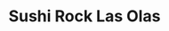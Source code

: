 ---
layout: place
title: "Sushi Rock Las Olas"
permalink: /florida/fort-lauderdale/sushi-rock-las-olas.html
stateAbbr: FL
stateName: Florida
cityName: Fort Lauderdale
place_id: ChIJgXYy7E4A2YgRa-WgawQ9v3g
photos:
  - name: >-
      places/ChIJgXYy7E4A2YgRa-WgawQ9v3g/photos/AeeoHcIRGipY-TDecxuHvePAmysnY6VikT9Isvkf_JzL46iUwvH5GVLSl7nj-6WThA6LyqnCSKL9Ivr7VxpGiBqJSd6e5ZVCk6EbHJdRlPKr1hfoKn5S_aMtD4wrUjYc88z6hK6kq3aKZ_O2BtkWA1BykDtnyyznA_HWP84H46KZ5CGPS5hm4eCXkWztsQYoPR-wQ6oRN4ddSBxfcSu2Hr_xtV5A7RL8mtTH0E_Q3qslUTO4ysg1NLsT_53BqPMN7mfOpKaKSisK8p8Pp-pW2E5iw9l5JbHothvrkEYjd77T3yOLcsGhe_62cxtNzOeXymnLr1_xSyOnOvOdSKZEsO24pkNbTcqlgUX5L18Lvze9htsml7Ymd-HjxKAu4GOANKgi1dXgdmSvoCXOdfA6SMXx9-8Pi4uvzQOUTJUSeBdMZrhQeUji
    widthPx: 4608
    heightPx: 3456
    authorAttributions:
      - displayName: Armando Carpio
        uri: https://maps.google.com/maps/contrib/108072677055149796077
        photoUri: >-
          https://lh3.googleusercontent.com/a/ACg8ocJyXP2ZufYxYt6SYRIfjto39Y-ivnifqdHjzF-oudMlTiSSDw=s100-p-k-no-mo
    flagContentUri: >-
      https://www.google.com/local/imagery/report/?cb_client=maps_api_places.places_api&image_key=!1e10!2sCIHM0ogKEICAgICE_sDF2gE&hl=en-US
    googleMapsUri: >-
      https://www.google.com/maps/place//data=!3m4!1e2!3m2!1sCIHM0ogKEICAgICE_sDF2gE!2e10!4m2!3m1!1s0x88d9004eec327681:0x78bf3d046ba0e56b
  - name: >-
      places/ChIJgXYy7E4A2YgRa-WgawQ9v3g/photos/AeeoHcK8hQGLEZrnZRBI_ulBZeYQFkzZO0eJv4_Ml7Lg0Or-C7R7ZL8PfKlDW_EKvjqZcNacXldhk0Op_5Hov_1YeXo_PejZxea4P9vtRW1cO7zGN0Fb6n9xfHgrrwpUlnFkSKh8BcL2PMV3ybNYx2OVhc790mdS4aLpQ6d1vNsmeFyO1NbxOwCV58ZEDNIvDgTQGOqNZcNTcof_-Jjh58PRs7Ahb3Sxz3KRVK7mEgNwSZ9sVHbKveTofyIWFavqJ-Kil4a_dvLJjGXEaYSyyePxLKJ4E_Kl6IuwZ_en0SbqsV-HGzcSrnxyO5wqpBl_Tiw9nulHW5HE1ltR6Ew9JF77Q85CZK7Tik8nQI7smTvZBcdjTBFq3hlARLawYtDkgOS492yPb1mICa7qVAPiYbv1MTsSj3Omono17Uu87xLA29Z4O7Pr
    widthPx: 3771
    heightPx: 2121
    authorAttributions:
      - displayName: Roberto
        uri: https://maps.google.com/maps/contrib/106177239466287005601
        photoUri: >-
          https://lh3.googleusercontent.com/a-/ALV-UjVlktftwRyV9S2vKxswATYVsjQbmwbhaXDfP2q766k7j96K5RqtkQ=s100-p-k-no-mo
    flagContentUri: >-
      https://www.google.com/local/imagery/report/?cb_client=maps_api_places.places_api&image_key=!1e10!2sCIHM0ogKEICAgID4na2mpQE&hl=en-US
    googleMapsUri: >-
      https://www.google.com/maps/place//data=!3m4!1e2!3m2!1sCIHM0ogKEICAgID4na2mpQE!2e10!4m2!3m1!1s0x88d9004eec327681:0x78bf3d046ba0e56b
  - name: >-
      places/ChIJgXYy7E4A2YgRa-WgawQ9v3g/photos/AeeoHcJvHsoBczJGRL7APp9bM0x65WeRRi-_gPhDaM7FdRqkYgpSWckVGJMHbsZtbCyrV1LW2zwTb0nN_QaymUBJx--X2tC2Lk713tonGf1l8rTxYezZz1V_JwFPyNZnb2q9HW_ixvBH1jy6KX1a59EqbONQkHxaXlfBvBuy2HKM5fIuKdllHa7sTvN_lpyD1S1DsH10EABVMn--OAfplgeL0Cc-DMmRJ17FmuG182hkttUdPIqH3oSQZiQMfAo1YduGhoYhFoSjaIHzl6zvfFriybeKn9yrJi-iKZ5-H80NTsh4OtGzSykUt0TNtTe5NKCozL8cZoSIu3l9W93r83tzF1qz8ps7NZmbAfSZc62BWVYvgtUBMHjbmCZhT2cUbT0senBnffwJxrI5YTc2Nw6MqSi6z7bfLTC3MnoGZzutwjn4og
    widthPx: 4268
    heightPx: 3439
    authorAttributions:
      - displayName: Maria Griffin
        uri: https://maps.google.com/maps/contrib/104166959408382552839
        photoUri: >-
          https://lh3.googleusercontent.com/a-/ALV-UjUWbtwpsJmaQPFuNsqdM78KXxFcBw5hzXGGZFxNQj2IRIwldJ0=s100-p-k-no-mo
    flagContentUri: >-
      https://www.google.com/local/imagery/report/?cb_client=maps_api_places.places_api&image_key=!1e10!2sCIHM0ogKEICAgMCwto7-fQ&hl=en-US
    googleMapsUri: >-
      https://www.google.com/maps/place//data=!3m4!1e2!3m2!1sCIHM0ogKEICAgMCwto7-fQ!2e10!4m2!3m1!1s0x88d9004eec327681:0x78bf3d046ba0e56b
  - name: >-
      places/ChIJgXYy7E4A2YgRa-WgawQ9v3g/photos/AeeoHcIftJ7l-tSTnk7MO_Mu_mLT1s7oMbHttBBThyDnSDS-Z_K1DsoMHNddbRVmIgIkdQ7yplq-lh0x8lyeavQHzHjcn6VfsbeQsfyy-puVqbAu8A4AoIrsUXEahif6yOON54g6CJLT2ZXALCg_fLAq1xpPnqZ0lOjW2ySF6XGkUHBC0hsSxV5_kULIp36kyVUedbMYJDTkmh_8xVvRQDn-qM6HaL5ax4TjWHfXDo-lihpW3bgC__hWrwBKdDJf--yKjJ6nIaUZ5ZMUPg24dCrPai8Nir4O3pyXYU7r4Ss8IUf5iFf3K5UPCQi-6Bxq1sIhF7e3uygqAPcj_ruMN6quzmV4g4hwyNM6mnmWj8B5eMPtfgnVq_Qtk2tgZDxcp5b0LsGJ8sNVio6L7Bn1pegGAN3myh14E0pE9odLIvLQfFoXcQ
    widthPx: 4032
    heightPx: 3024
    authorAttributions:
      - displayName: Milen Garcia
        uri: https://maps.google.com/maps/contrib/110370319834363168384
        photoUri: >-
          https://lh3.googleusercontent.com/a-/ALV-UjV2eh5MbkCdpDApHn9i8Qze71mtXHNIb0_ihvPJllx6kJmPIXqB=s100-p-k-no-mo
    flagContentUri: >-
      https://www.google.com/local/imagery/report/?cb_client=maps_api_places.places_api&image_key=!1e10!2sCIHM0ogKEICAgIDjo4atIQ&hl=en-US
    googleMapsUri: >-
      https://www.google.com/maps/place//data=!3m4!1e2!3m2!1sCIHM0ogKEICAgIDjo4atIQ!2e10!4m2!3m1!1s0x88d9004eec327681:0x78bf3d046ba0e56b
  - name: >-
      places/ChIJgXYy7E4A2YgRa-WgawQ9v3g/photos/AeeoHcJWRCsOHW0QdVoF_bhbeZLnjGwS0Ovn2NC_vpmdeFpjsoF9_Ga51k3q4HTU0w5501uPxHZuty0YqvNcaIQJDhTWRR52kp_KVLseZl381xEi8zcUr80gKKOLmBHiDUyHhZfKMokAR235bT62YbqgTwRjB5ns3H4KCLs9voJAjoa-mhDG2EZN-9mYnqHa70ti6N9PCcv02QNpNJM_6ukD12_Oc3s7ZFo5QDrAr9WGVR79PtckTgJ3EsyEsmg8QJAFlKMrE1sjI5UxpZ-SbYwd-nGRLLvrdl0vW_SjAganHecFXAARafuTLjVRP3_-OK8HygXHLXavoB4WM_9Uml0Pmr_FT3p-I8yzb19Y1NRXxHk6rn-syDwhiXFB8uGWUskKyN615QzljpUWM1dzsZOspzEsvstlwFuxxpdsKMBfY78fjXxP
    widthPx: 4032
    heightPx: 2268
    authorAttributions:
      - displayName: Mark VanEpps
        uri: https://maps.google.com/maps/contrib/101507213229386197824
        photoUri: >-
          https://lh3.googleusercontent.com/a/ACg8ocKxlnjDLmXd-Vos-FEcLQTVI1-NM2Vlc55scHgMqgNW0gQWHA=s100-p-k-no-mo
    flagContentUri: >-
      https://www.google.com/local/imagery/report/?cb_client=maps_api_places.places_api&image_key=!1e10!2sCIHM0ogKEICAgIC9v9-cwQE&hl=en-US
    googleMapsUri: >-
      https://www.google.com/maps/place//data=!3m4!1e2!3m2!1sCIHM0ogKEICAgIC9v9-cwQE!2e10!4m2!3m1!1s0x88d9004eec327681:0x78bf3d046ba0e56b
  - name: >-
      places/ChIJgXYy7E4A2YgRa-WgawQ9v3g/photos/AeeoHcKsjFM7qHPWEQpkuylUjdyCBZCeg-eXqLcJuB28pUuRP4xO-x9MXy8G4sNR11e2T2wlj1m9QS0Cp-WhwJW8GPTomXVypW8tTMm9Jif5YG-nJARTEh21Kl1BrMLESgAkhvyx5rrcPXpLwIFnQ3B4UphPOGF9-irH50Pj2es2i9EM_6tmOu3H2gCzyRyDzmZp6zu-7iX8Sz5asKKkni3Vl6TIXJqXqkDz_fEefM986IZVdUm5pk3lmVZuIr_r7k5MkPkK4Q_4iLUeEU1P5dd1UZLSXCIF2rr-rYyrGYGkY9j5ChIZJeamC3rMbjOaApJIX-gFFLyParUSa3qCfA_rBW-37GLCCYQbi3Koa9cpfXrt18aYVFfJD_4vmDfQNzfpckc2rZQtyXPNXcGv_Cs12qPRJePvmdVPxBao-eaM9wVJJrkH
    widthPx: 4032
    heightPx: 2268
    authorAttributions:
      - displayName: Darren Carter
        uri: https://maps.google.com/maps/contrib/117370708168534185285
        photoUri: >-
          https://lh3.googleusercontent.com/a-/ALV-UjU_XxomIRPHAjnCRSHPfD82fOyDNuUAH3ZHAqfHjxW9UXAzuL1-tw=s100-p-k-no-mo
    flagContentUri: >-
      https://www.google.com/local/imagery/report/?cb_client=maps_api_places.places_api&image_key=!1e10!2sCIHM0ogKEICAgICh2pCjkgE&hl=en-US
    googleMapsUri: >-
      https://www.google.com/maps/place//data=!3m4!1e2!3m2!1sCIHM0ogKEICAgICh2pCjkgE!2e10!4m2!3m1!1s0x88d9004eec327681:0x78bf3d046ba0e56b
  - name: >-
      places/ChIJgXYy7E4A2YgRa-WgawQ9v3g/photos/AeeoHcLN0AklPe-soA2DvOOn7I6PqPjMKUo3YynxOscEEZYFTMSAnOjTi_QVV9glydAPLPmSymbvwAPXa0sUhBQxfDkt_AitofGfRuxUrGUuXMgVulEhQ5GS4rlZesYEgx12pwdgSffXAHAwWf7_mJJUisKmxpX8e8ebWAhFqD6WMfgOthuWIiT_3HvbIaynU2c3slXodD-hoswhmUdP0VYc9_Mox4iY_S8tSqFMjmR3Qeyge-6r4XXQDcdI8rpIPdcTLJHFszSAwHifVpIsh-bSoaZjdYut9nchDSypuGbO8SJyZSavx5hAok3WulzsMmSfDtwDGPZnNsZ5lx7crYIP1AjPQ00wZx7GEUhgjuaMyTsCMewQdguqSyUOQev2CHTUrzrWM1spz0LGKTYWyL3lsTbzjxMFoNZmR8Huaw8o5XTNIQ
    widthPx: 4000
    heightPx: 3000
    authorAttributions:
      - displayName: Milena Urbina
        uri: https://maps.google.com/maps/contrib/118014575614149160772
        photoUri: >-
          https://lh3.googleusercontent.com/a-/ALV-UjXMGvqEfEc3KRJ6DUNTYruIWYAz-icxMihVKOEWLL-F1iCJl-Yx7w=s100-p-k-no-mo
    flagContentUri: >-
      https://www.google.com/local/imagery/report/?cb_client=maps_api_places.places_api&image_key=!1e10!2sCIHM0ogKEICAgIDRsJq9fA&hl=en-US
    googleMapsUri: >-
      https://www.google.com/maps/place//data=!3m4!1e2!3m2!1sCIHM0ogKEICAgIDRsJq9fA!2e10!4m2!3m1!1s0x88d9004eec327681:0x78bf3d046ba0e56b
  - name: >-
      places/ChIJgXYy7E4A2YgRa-WgawQ9v3g/photos/AeeoHcJGxl-WJVhKsHukUBRm0i0ID-mEQ2W0gVnKrLQBVGSkOTf5W48C_5hZB_UJdJMBdkOEcwWHuYrntQN7yuuSenWWMul-ZJzfNR8SPKnvoUfeNcQNJbGAtDFZEn03HWs4PZcRzjWTCn9THpw2qCknGA09o9s193DbyqZOIPvOyaIBOBecAMVAQCWznQBOKNtd4AJse2PqhNGVojL8T1gLGW9oxbJIC-6eYbfDZKOb0QvXr-xaymuWYYgT-rXZp7920UEJC1ept7vawhHnS-xwLmsK3raX4OV1vLI_E8SN0jIZbkVkIbHxtknfXiRrDLSESaAT_T0tsIkA7CoAdbHt2j-xjTxyLFsnbZqDhv1OqUg-Rgg83HjqGtSEzaJrgwB5gr-OestcUrrymupKFVrakBI4bGDcF0HjVyNXuVZxkZbWg5y_
    widthPx: 3024
    heightPx: 4032
    authorAttributions:
      - displayName: Mayelik Pacheco
        uri: https://maps.google.com/maps/contrib/105101649935680827517
        photoUri: >-
          https://lh3.googleusercontent.com/a-/ALV-UjX8Rh2KDqjMbW4o-IrzjjJKfKa0KV3edCUUAH0RejScCwFmTMt0=s100-p-k-no-mo
    flagContentUri: >-
      https://www.google.com/local/imagery/report/?cb_client=maps_api_places.places_api&image_key=!1e10!2sCIHM0ogKEICAgIC9l7ad3QE&hl=en-US
    googleMapsUri: >-
      https://www.google.com/maps/place//data=!3m4!1e2!3m2!1sCIHM0ogKEICAgIC9l7ad3QE!2e10!4m2!3m1!1s0x88d9004eec327681:0x78bf3d046ba0e56b
  - name: >-
      places/ChIJgXYy7E4A2YgRa-WgawQ9v3g/photos/AeeoHcKxGy8LtHdW0WIwDCpFN0OtqDJnZsdmLtZHy641NpHeXnH8bO_AuRv4L0en7apEMQksfw2KfVuoZKbN49cos2UhqKajjbaZLl5GRXaBiF1EFy5eIzKK6NpugoMJ5kfH0615R9HTJylQE-Z6SaYDLXiScxOtKJVcYv9Kj34Qdih1T9abfVQHfPeFdch6Rdf8pWOPKR2W6S9drPrAK3Y1otaQoG_SNYWgxpVV4OnJEscdkCtG8KwRIwHrKEodQLurkvVd9o0RYbonwzG-0sW2B2y54iKrAoSIx5AhFaod3cm0ME6V0TFpzsG8kWrTv1ZWaANva10ngXyoN4Ru4FtUUsMtAfSQBKPAD9P5W4oI19DjkseFbBtHd5YKWowofQ8exeCT05-bfTA1O6O_kUqjl62r4VgqFb-qBFRMu5swGQOQkmE
    widthPx: 3000
    heightPx: 4000
    authorAttributions:
      - displayName: Stephen Kopshaw
        uri: https://maps.google.com/maps/contrib/107826755752488052606
        photoUri: >-
          https://lh3.googleusercontent.com/a/ACg8ocK3Ctd6FbRZjSUO3KKA3BPwQoAnkM6TsJ9jSvMz9JTgefjobQ=s100-p-k-no-mo
    flagContentUri: >-
      https://www.google.com/local/imagery/report/?cb_client=maps_api_places.places_api&image_key=!1e10!2sCIHM0ogKEICAgIDdhvHYkgE&hl=en-US
    googleMapsUri: >-
      https://www.google.com/maps/place//data=!3m4!1e2!3m2!1sCIHM0ogKEICAgIDdhvHYkgE!2e10!4m2!3m1!1s0x88d9004eec327681:0x78bf3d046ba0e56b
  - name: >-
      places/ChIJgXYy7E4A2YgRa-WgawQ9v3g/photos/AeeoHcJda0ZOByUjf7Aq-54Ji6V0AJJNV_xtpRgN8qc_HsFf5AgBzhIqylEuoTOeIzIyTMlun0Awx0OJ3u5IFYnDUwLsq0fSdDR6I8hohSjGfYXkHWfJusp9qLsb2fx1bPG1vKzoNEqY-K1XLCgieuxmqv4hhNwhmCE0QPVoAOyLLWvmyYeplGGmDlGXeupuuMD-7NoqlAHnganIvS3YFjdGZ6Ub123xkDo57APBPwGmaH-6URjACeYtsH6KIr-sy2kBepvN7556lNitUSTnCLs28yAL6MF8uX6cb-q7j8lhs30k3h68lEJInss_hW-B8yau6AphgtPHKOV_u_AFrsDmkVavBpZuFtW_uLzhuZJG1-ypfvWSb3RU2GoPwnC1qO6m6u4cDyV2NrVDGbbN5p3QoH4rZweepTOd0AhnJugRaBTWRNmL
    widthPx: 3024
    heightPx: 4032
    authorAttributions:
      - displayName: Semere Mahderekal
        uri: https://maps.google.com/maps/contrib/105883509912535688742
        photoUri: >-
          https://lh3.googleusercontent.com/a-/ALV-UjWiE74gTmRpkaXDUhq36D5IEbBoUp1WQHY-sewtJ8zH7ci4opfVZQ=s100-p-k-no-mo
    flagContentUri: >-
      https://www.google.com/local/imagery/report/?cb_client=maps_api_places.places_api&image_key=!1e10!2sCIHM0ogKEICAgICLis7VrQE&hl=en-US
    googleMapsUri: >-
      https://www.google.com/maps/place//data=!3m4!1e2!3m2!1sCIHM0ogKEICAgICLis7VrQE!2e10!4m2!3m1!1s0x88d9004eec327681:0x78bf3d046ba0e56b
address: 1515 E Las Olas Blvd, Fort Lauderdale, FL 33301, USA
street: 1515 E Las Olas Blvd
city: Fort Lauderdale
state: FL
zip: '33301'
country: USA
neighborhood: Colee Hammock
latitude: '26.119555'
longitude: '-80.128006'
accessibility_options:
  wheelchairAccessibleEntrance: true
  wheelchairAccessibleRestroom: true
  wheelchairAccessibleSeating: true
business_status: OPERATIONAL
name: Sushi Rock Las Olas
google_maps_links:
  directionsUri: >-
    https://www.google.com/maps/dir//''/data=!4m7!4m6!1m1!4e2!1m2!1m1!1s0x88d9004eec327681:0x78bf3d046ba0e56b!3e0
  placeUri: https://maps.google.com/?cid=8700740094297957739
  writeAReviewUri: >-
    https://www.google.com/maps/place//data=!4m3!3m2!1s0x88d9004eec327681:0x78bf3d046ba0e56b!12e1
  reviewsUri: >-
    https://www.google.com/maps/place//data=!4m4!3m3!1s0x88d9004eec327681:0x78bf3d046ba0e56b!9m1!1b1
  photosUri: >-
    https://www.google.com/maps/place//data=!4m3!3m2!1s0x88d9004eec327681:0x78bf3d046ba0e56b!10e5
primary_type: Japanese Restaurant
opening_hours:
  regular: null
  current: null
secondary_opening_hours:
  regular:
    weekdayDescriptions: null
    type: null
  current:
    weekdayDescriptions: null
    type: null
phone: null
price_level: null
price_range: null
rating: null
rating_count: 0
website: null
description: null
reviews: null
parking_options: null
payment_options: null
allow_dogs: null
curbside_pickup: null
delivery: null
dine_in: null
good_for_children: null
good_for_groups: null
good_for_sports: null
live_music: null
menu_for_children: null
outdoor_seating: null
reservable: null
restroom: null
serves_beer: null
serves_breakfast: null
serves_brunch: null
serves_cocktails: null
serves_coffee: null
serves_dinner: null
serves_dessert: null
serves_lunch: null
serves_vegetarian_food: null
serves_wine: null
takeout: null

---